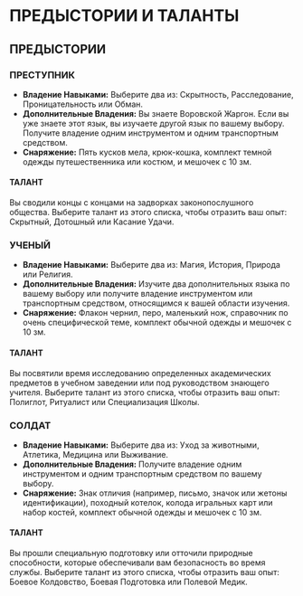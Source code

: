 # ПРЕДЫСТОРИИ И ТАЛАНТЫ

## ПРЕДЫСТОРИИ

### ПРЕСТУПНИК

*   **Владение Навыками:** Выберите два из: Скрытность, Расследование, Проницательность или Обман.
*   **Дополнительные Владения:** Вы знаете Воровской Жаргон. Если вы уже знаете этот язык, вы изучаете другой язык по вашему выбору. Получите владение одним инструментом и одним транспортным средством.
*   **Снаряжение:** Пять кусков мела, крюк-кошка, комплект темной одежды путешественника или костюм, и мешочек с 10 зм.

#### ТАЛАНТ

Вы сводили концы с концами на задворках законопослушного общества. Выберите талант из этого списка, чтобы отразить ваш опыт: Скрытный, Дотошный или Касание Удачи.

### УЧЕНЫЙ

*   **Владение Навыками:** Выберите два из: Магия, История, Природа или Религия.
*   **Дополнительные Владения:** Изучите два дополнительных языка по вашему выбору или получите владение инструментом или транспортным средством, относящимся к вашей области изучения.
*   **Снаряжение:** Флакон чернил, перо, маленький нож, справочник по очень специфической теме, комплект обычной одежды и мешочек с 10 зм.

#### ТАЛАНТ

Вы посвятили время исследованию определенных академических предметов в учебном заведении или под руководством знающего учителя. Выберите талант из этого списка, чтобы отразить ваш опыт: Полиглот, Ритуалист или Специализация Школы.

### СОЛДАТ

*   **Владение Навыками:** Выберите два из: Уход за животными, Атлетика, Медицина или Выживание.
*   **Дополнительные Владения:** Получите владение одним инструментом и одним транспортным средством по вашему выбору.
*   **Снаряжение:** Знак отличия (например, письмо, значок или жетоны идентификации), походный котелок, колода игральных карт или набор костей, комплект обычной одежды и мешочек с 10 зм.

#### ТАЛАНТ

Вы прошли специальную подготовку или отточили природные способности, которые обеспечивали вам безопасность во время службы. Выберите талант из этого списка, чтобы отразить ваш опыт: Боевое Колдовство, Боевая Подготовка или Полевой Медик.
